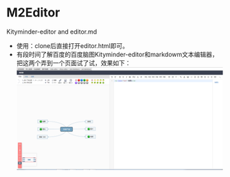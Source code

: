 # M2Editor
Kityminder-editor and editor.md
- 使用：clone后直接打开editor.html即可。
- 有段时间了解百度的百度脑图Kityminder-editor和markdowm文本编辑器，把这两个弄到一个页面试了试，效果如下：
![效果图](https://github.com/LinShuling16/M2Editor/blob/master/image.png)

